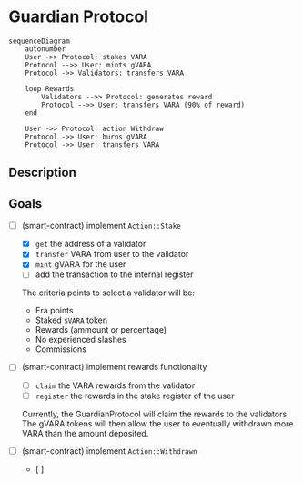 # Guardian Protocol

```mermaid
sequenceDiagram
    autonumber
    User ->> Protocol: stakes VARA
    Protocol -->> User: mints gVARA
    Protocol ->> Validators: transfers VARA

    loop Rewards
        Validators -->> Protocol: generates reward
        Protocol -->> User: transfers VARA (90% of reward)
    end

    User ->> Protocol: action Withdraw
    Protocol ->> User: burns gVARA
    Protocol ->> User: transfers VARA
```

## Description

## Goals

- [ ] (smart-contract) implement `Action::Stake`
    - [x] `get` the address of a validator
    - [x] `transfer` VARA from user to the validator
    - [x] `mint` gVARA for the user
    - [ ] add the transaction to the internal register

    The criteria points to select a validator will be:
    - Era points
    - Staked `$VARA` token
    - Rewards (ammount or percentage)
    - No experienced slashes
    - Commissions

- [ ] (smart-contract) implement rewards functionality
    - [ ] `claim` the VARA rewards from the validator
    - [ ] `register` the rewards in the stake register of the user

    Currently, the GuardianProtocol will claim the rewards
    to the validators. The gVARA tokens will then allow the user to
    eventually withdrawn more VARA than the amount deposited.

- [ ] (smart-contract) implement `Action::Withdrawn`
    - [ ] 


